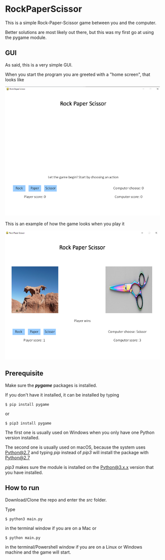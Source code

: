 # RockPaperScissor

This is a simple Rock-Paper-Scissor game between you and the computer.

Better solutions are most likely out there, but this was my first go at using the pygame module.

## GUI

As said, this is a very simple GUI.

When you start the program you are greeted with a "home screen", that looks like

<img src="https://github.com/Hvaheterdu/Games/blob/master/RockPaperScissor/home_screen.png" width="700">

This is an example of how the game looks when you play it

<img src="https://github.com/Hvaheterdu/Games/blob/master/RockPaperScissor/game_screen.png" width="700">


## Prerequisite

Make sure the ***pygame*** packages is installed.

If you don't have it installed, it can be installed by typing

```
$ pip install pygame
```

or

```
$ pip3 install pygame
```

The first one is usually used on Windows when you only have one Python version installed.

The second one is usually used on macOS, because the system uses Python@2.7 and typing *pip* instead of *pip3* will install the package with Python@2.7

*pip3* makes sure the module is installed on the Python@3.x.x version that you have installed.

## How to run

Download/Clone the repo and enter the *src* folder.

Type

```
$ python3 main.py
```

in the terminal window if you are on a Mac or

```
$ python main.py
```

in the terminal/Powershell window if you are on a Linux or Windows machine and the game will start.
